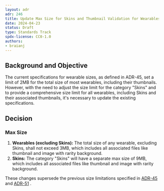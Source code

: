```yaml
---
layout: adr
adr: 246
title: Update Max Size for Skins and Thumbnail Validation for Wearables
date: 2024-04-23
status: Draft
type: Standards Track
spdx-license: CC0-1.0
authors:
- braianj
---
```


## Background and Objective

The current specifications for wearable sizes, as defined in ADR-45, set a limit of 2MB for the total size of most wearables, including their thumbnails. However, with the need to adjust the size limit for the category "Skins" and to provide a comprehensive size limit for all wearables, including Skins and their associated thumbnails, it's necessary to update the existing specifications.

## Decision

### Max Size

1. **Wearables (excluding Skins):** The total size of any wearable, excluding Skins, shall not exceed 3MB, which includes all associated files like thumbnail and image with rarity background.
2. **Skins:** The category "Skins" will have a separate max size of 9MB, which includes all associated files like thumbnail and image with rarity background.

These changes supersede the previous size limitations specified in [ADR-45](/adr/ADR-45-entities-v4.md) and [ADR-51](/adr/ADR-51-catalyst-content-validations.md) .

